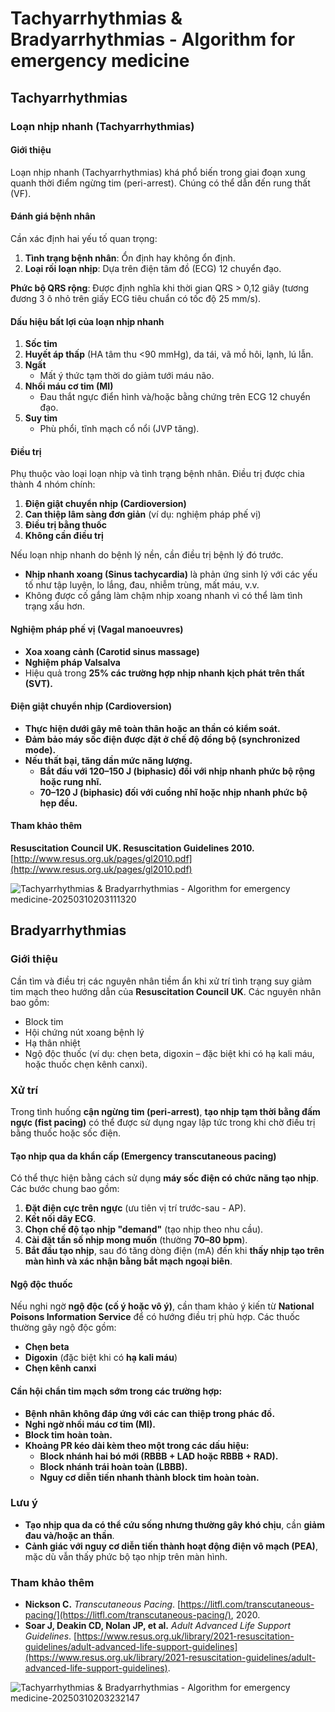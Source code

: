 # Tachyarrhythmias & Bradyarrhythmias - Algorithm for emergency medicine  
## Tachyarrhythmias  
  
### **Loạn nhịp nhanh (Tachyarrhythmias)**  
  
#### **Giới thiệu**  
  
Loạn nhịp nhanh (Tachyarrhythmias) khá phổ biến trong giai đoạn xung quanh thời điểm ngừng tim (peri-arrest). Chúng có thể dẫn đến rung thất (VF).  
  
#### **Đánh giá bệnh nhân**  
  
Cần xác định hai yếu tố quan trọng:  
  
1. **Tình trạng bệnh nhân**: Ổn định hay không ổn định.  
2. **Loại rối loạn nhịp**: Dựa trên điện tâm đồ (ECG) 12 chuyển đạo.  
  
**Phức bộ QRS rộng**: Được định nghĩa khi thời gian QRS > 0,12 giây (tương đương 3 ô nhỏ trên giấy ECG tiêu chuẩn có tốc độ 25 mm/s).  
  
#### **Dấu hiệu bất lợi của loạn nhịp nhanh**  
  
1. **Sốc tim**  
2. **Huyết áp thấp** (HA tâm thu <90 mmHg), da tái, vã mồ hôi, lạnh, lú lẫn.  
3. **Ngất**  
    - Mất ý thức tạm thời do giảm tưới máu não.  
4. **Nhồi máu cơ tim (MI)**  
    - Đau thắt ngực điển hình và/hoặc bằng chứng trên ECG 12 chuyển đạo.  
5. **Suy tim**  
    - Phù phổi, tĩnh mạch cổ nổi (JVP tăng).  
  
#### **Điều trị**  
  
Phụ thuộc vào loại loạn nhịp và tình trạng bệnh nhân. Điều trị được chia thành 4 nhóm chính:  
  
1. **Điện giật chuyển nhịp (Cardioversion)**  
2. **Can thiệp lâm sàng đơn giản** (ví dụ: nghiệm pháp phế vị)  
3. **Điều trị bằng thuốc**  
4. **Không cần điều trị**  
  
Nếu loạn nhịp nhanh do bệnh lý nền, cần điều trị bệnh lý đó trước.  
  
- **Nhịp nhanh xoang (Sinus tachycardia)** là phản ứng sinh lý với các yếu tố như tập luyện, lo lắng, đau, nhiễm trùng, mất máu, v.v.  
- Không được cố gắng làm chậm nhịp xoang nhanh vì có thể làm tình trạng xấu hơn.  
  
#### **Nghiệm pháp phế vị (Vagal manoeuvres)**  
  
- **Xoa xoang cảnh (Carotid sinus massage)**  
- **Nghiệm pháp Valsalva**  
- Hiệu quả trong **25% các trường hợp nhịp nhanh kịch phát trên thất (SVT).**  
  
#### **Điện giật chuyển nhịp (Cardioversion)**  
  
- **Thực hiện dưới gây mê toàn thân hoặc an thần có kiểm soát.**  
- **Đảm bảo máy sốc điện được đặt ở chế độ đồng bộ (synchronized mode).**  
- **Nếu thất bại, tăng dần mức năng lượng.**  
    - **Bắt đầu với 120–150 J (biphasic) đối với nhịp nhanh phức bộ rộng hoặc rung nhĩ.**  
    - **70–120 J (biphasic) đối với cuồng nhĩ hoặc nhịp nhanh phức bộ hẹp đều.**  
  
#### **Tham khảo thêm**  
  
**Resuscitation Council UK. Resuscitation Guidelines 2010.**    
[http://www.resus.org.uk/pages/gl2010.pdf](http://www.resus.org.uk/pages/gl2010.pdf)  
  
  
![Tachyarrhythmias & Bradyarrhythmias - Algorithm for emergency medicine-20250310203111320](./200%20FILES/201%20Image/Tachyarrhythmias%20&%20Bradyarrhythmias%20-%20Algorithm%20for%20emergency%20medicine-20250310203111320.webp)  
  
## Bradyarrhythmias  
  
### **Giới thiệu**    
Cần tìm và điều trị các nguyên nhân tiềm ẩn khi xử trí tình trạng suy giảm tim mạch theo hướng dẫn của **Resuscitation Council UK**. Các nguyên nhân bao gồm:    
- Block tim    
- Hội chứng nút xoang bệnh lý    
- Hạ thân nhiệt    
- Ngộ độc thuốc (ví dụ: chẹn beta, digoxin – đặc biệt khi có hạ kali máu, hoặc thuốc chẹn kênh canxi).    
  
### **Xử trí**    
Trong tình huống **cận ngừng tim (peri-arrest)**, **tạo nhịp tạm thời bằng đấm ngực (fist pacing)** có thể được sử dụng ngay lập tức trong khi chờ điều trị bằng thuốc hoặc sốc điện.    
  
#### **Tạo nhịp qua da khẩn cấp (Emergency transcutaneous pacing)**    
Có thể thực hiện bằng cách sử dụng **máy sốc điện có chức năng tạo nhịp**. Các bước chung bao gồm:    
1. **Đặt điện cực trên ngực** (ưu tiên vị trí trước-sau - AP).    
2. **Kết nối dây ECG**.    
3. **Chọn chế độ tạo nhịp "demand"** (tạo nhịp theo nhu cầu).    
4. **Cài đặt tần số nhịp mong muốn** (thường **70–80 bpm**).    
5. **Bắt đầu tạo nhịp**, sau đó tăng dòng điện (mA) đến khi **thấy nhịp tạo trên màn hình và xác nhận bằng bắt mạch ngoại biên**.    
  
#### **Ngộ độc thuốc**    
Nếu nghi ngờ **ngộ độc (cố ý hoặc vô ý)**, cần tham khảo ý kiến từ **National Poisons Information Service** để có hướng điều trị phù hợp. Các thuốc thường gây ngộ độc gồm:    
- **Chẹn beta**    
- **Digoxin** (đặc biệt khi có **hạ kali máu**)    
- **Chẹn kênh canxi**    
  
#### **Cần hội chẩn tim mạch sớm trong các trường hợp:**    
- **Bệnh nhân không đáp ứng với các can thiệp trong phác đồ.**    
- **Nghi ngờ nhồi máu cơ tim (MI).**    
- **Block tim hoàn toàn.**    
- **Khoảng PR kéo dài kèm theo một trong các dấu hiệu:**    
  - **Block nhánh hai bó mới (RBBB + LAD hoặc RBBB + RAD).**    
  - **Block nhánh trái hoàn toàn (LBBB).**    
  - **Nguy cơ diễn tiến nhanh thành block tim hoàn toàn.**    
  
### **Lưu ý**    
- **Tạo nhịp qua da có thể cứu sống nhưng thường gây khó chịu**, cần **giảm đau và/hoặc an thần**.    
- **Cảnh giác với nguy cơ diễn tiến thành hoạt động điện vô mạch (PEA)**, mặc dù vẫn thấy phức bộ tạo nhịp trên màn hình.    
  
### **Tham khảo thêm**    
- **Nickson C.** *Transcutaneous Pacing*. [https://litfl.com/transcutaneous-pacing/](https://litfl.com/transcutaneous-pacing/), 2020.    
- **Soar J, Deakin CD, Nolan JP, et al.** *Adult Advanced Life Support Guidelines*. [https://www.resus.org.uk/library/2021-resuscitation-guidelines/adult-advanced-life-support-guidelines](https://www.resus.org.uk/library/2021-resuscitation-guidelines/adult-advanced-life-support-guidelines).  
  
![Tachyarrhythmias & Bradyarrhythmias - Algorithm for emergency medicine-20250310203232147](./200%20FILES/201%20Image/Tachyarrhythmias%20&%20Bradyarrhythmias%20-%20Algorithm%20for%20emergency%20medicine-20250310203232147.webp)
